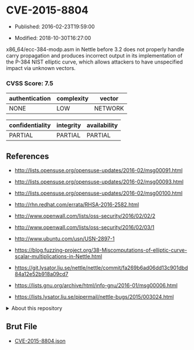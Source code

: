# CVE-2015-8804

- Published: 2016-02-23T19:59:00

- Modified: 2018-10-30T16:27:00

x86_64/ecc-384-modp.asm in Nettle before 3.2 does not properly handle carry propagation and produces incorrect output in its implementation of the P-384 NIST elliptic curve, which allows attackers to have unspecified impact via unknown vectors.

### CVSS Score: **7.5**

| authentication | complexity | vector |
| --- | --- | --- |
| NONE | LOW | NETWORK |

| confidentiality | integrity | availability |
| --- | --- | --- |
| PARTIAL | PARTIAL | PARTIAL |

## References

* http://lists.opensuse.org/opensuse-updates/2016-02/msg00091.html

* http://lists.opensuse.org/opensuse-updates/2016-02/msg00093.html

* http://lists.opensuse.org/opensuse-updates/2016-02/msg00100.html

* http://rhn.redhat.com/errata/RHSA-2016-2582.html

* http://www.openwall.com/lists/oss-security/2016/02/02/2

* http://www.openwall.com/lists/oss-security/2016/02/03/1

* http://www.ubuntu.com/usn/USN-2897-1

* https://blog.fuzzing-project.org/38-Miscomputations-of-elliptic-curve-scalar-multiplications-in-Nettle.html

* https://git.lysator.liu.se/nettle/nettle/commit/fa269b6ad06dd13c901dbd84a12e52b918a09cd7

* https://lists.gnu.org/archive/html/info-gnu/2016-01/msg00006.html

* https://lists.lysator.liu.se/pipermail/nettle-bugs/2015/003024.html

<details>
<summary>About this repository</summary> 

  This repository is part of the project [Live Hack CVE](https://github.com/Live-Hack-CVE). Main website can be found [www.live-hack.org](https://www.live-hack.org) 
  
  Made by [Sn0wAlice](https://github.com/Sn0wAlice) for the people that care about security and need to have a feed of the latest CVEs. Hope you enjoy it, don't forget to star the repo and follow me on [Twitter](https://twitter.com/Sn0wAlice) and [Github](https://github.com/Sn0wAlice). And that is my [personnal website](https://www.alice-snow.me/)

  - [Home Page](https://github.com/Live-Hack-CVE)
  - [Framework](https://github.com/Live-Hack-CVE/cve-framework)
  - [CVE database](https://github.com/Live-Hack-CVE/full_database)
  - [Changelog](https://github.com/Live-Hack-CVE/Changelog)
</details>

## Brut File

* [CVE-2015-8804.json](https://raw.githubusercontent.com/Live-Hack-CVE/full_database/main/cves/2015/CVE-2015-8804.json)

